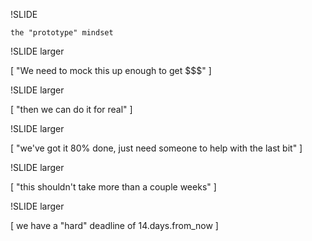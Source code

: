 
!SLIDE 

    the "prototype" mindset

!SLIDE larger

[ "We need to mock this up enough to get $$$" ]

!SLIDE larger

[ "then we can do it for real" ]

!SLIDE larger

[ "we've got it 80% done, just need someone to help with the last bit" ]

!SLIDE larger

[ "this shouldn't take more than a couple weeks" ]

!SLIDE larger

[ we have a "hard" deadline of 14.days.from_now ]
